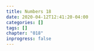 ```yaml
---
title: Numbers 18
date: 2020-04-12T12:41:20-04:00
categories: []
tags: []
chapter: "018"
inprogress: false
---
```


